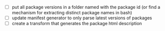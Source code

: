 - [ ] put all package versions in a folder named with the package id (or find a mechanism for extracting distinct package names in bash)
- [ ] update manifest generator to only parse latest versions of packages
- [ ] create a transform that generates the package html description